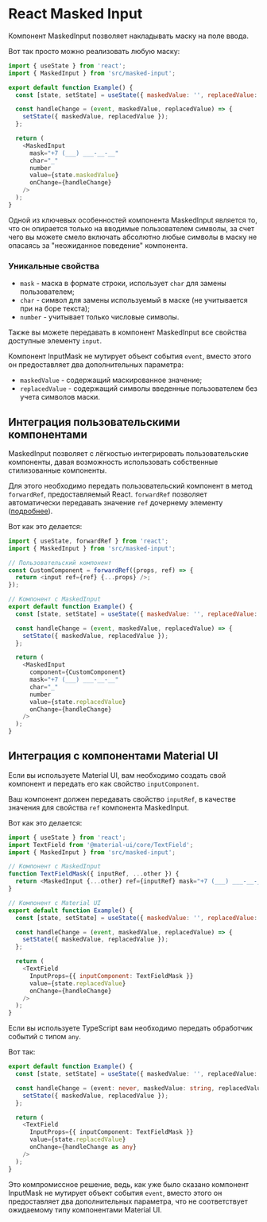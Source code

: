 # React Masked Input

Компонент MaskedInput позволяет накладывать маску на поле ввода.

Вот так просто можно реализовать любую маску:

```javascript
import { useState } from 'react';
import { MaskedInput } from 'src/masked-input';

export default function Example() {
  const [state, setState] = useState({ maskedValue: '', replacedValue: '' });

  const handleChange = (event, maskedValue, replacedValue) => {
    setState({ maskedValue, replacedValue });
  };

  return (
    <MaskedInput
      mask="+7 (___) ___-__-__"
      char="_"
      number
      value={state.maskedValue}
      onChange={handleChange}
    />
  );
}
```

Одной из ключевых особенностей компонента MaskedInput является то, что он опирается только на вводимые пользователем символы, за счет чего вы можете смело включать абсолютно любые символы в маску не опасаясь за "неожиданное поведение" компонента.

### Уникальные свойства

- `mask` - маска в формате строки, использует `char` для замены пользователем;
- `char` - символ для замены используемый в маске (не учитывается при на боре текста);
- `number` - учитывает только числовые символы.

Также вы можете передавать в компонент MaskedInput все свойства доступные элементу `input`.

Компонент InputMask не мутирует объект события `event`, вместо этого он предоставляет два дополнительных параметра:

- `maskedValue` - содержащий маскированное значение;
- `replacedValue` - содержащий символы введенные пользователем без учета символов маски.

## Интеграция пользовательскими компонентами

MaskedInput позволяет с лёгкостью интегрировать пользовательские компоненты, давая возможность использовать собственные стилизованные компоненты.

Для этого необходимо передать пользовательский компонент в метод `forwardRef`, предоставляемый React. `forwardRef` позволяет автоматически передавать значение `ref` дочернему элементу ([подробнее](https://ru.reactjs.org/docs/forwarding-refs.html)).

Вот как это делается:

```javascript
import { useState, forwardRef } from 'react';
import { MaskedInput } from 'src/masked-input';

// Пользовательский компонент
const CustomComponent = forwardRef((props, ref) => {
  return <input ref={ref} {...props} />;
});

// Компонент с MaskedInput
export default function Example() {
  const [state, setState] = useState({ maskedValue: '', replacedValue: '' });

  const handleChange = (event, maskedValue, replacedValue) => {
    setState({ maskedValue, replacedValue });
  };

  return (
    <MaskedInput
      component={CustomComponent}
      mask="+7 (___) ___-__-__"
      char="_"
      number
      value={state.replacedValue}
      onChange={handleChange}
    />
  );
}
```

## Интеграция с компонентами Material UI

Если вы используете Material UI, вам необходимо создать свой компонент и передать его как свойство `inputComponent`.

Ваш компонент должен передавать свойство `inputRef`, в качестве значения для свойства `ref` компонента MaskedInput.

Вот как это делается:

```javascript
import { useState } from 'react';
import TextField from '@material-ui/core/TextField';
import { MaskedInput } from 'src/masked-input';

// Компонент с MaskedInput
function TextFieldMask({ inputRef, ...other }) {
  return <MaskedInput {...other} ref={inputRef} mask="+7 (___) ___-__-__" char="_" number />;
}

// Компонент с Material UI
export default function Example() {
  const [state, setState] = useState({ maskedValue: '', replacedValue: '' });

  const handleChange = (event, maskedValue, replacedValue) => {
    setState({ maskedValue, replacedValue });
  };

  return (
    <TextField
      InputProps={{ inputComponent: TextFieldMask }}
      value={state.replacedValue}
      onChange={handleChange}
    />
  );
}
```

Если вы используете TypeScript вам необходимо передать обработчик событий с типом `any`.

Вот так:

```typescript
export default function Example() {
  const [state, setState] = useState({ maskedValue: '', replacedValue: '' });

  const handleChange = (event: never, maskedValue: string, replacedValue: string) => {
    setState({ maskedValue, replacedValue });
  };

  return (
    <TextField
      InputProps={{ inputComponent: TextFieldMask }}
      value={state.replacedValue}
      onChange={handleChange as any}
    />
  );
}
```

Это компромиссное решение, ведь, как уже было сказано компонент InputMask не мутирует объект события `event`, вместо этого он предоставляет два дополнительных параметра, что не соответствует ожидаемому типу компонентами Material UI.
